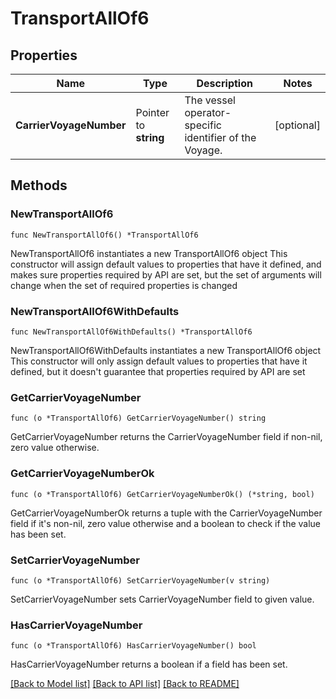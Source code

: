 # TransportAllOf6

## Properties

Name | Type | Description | Notes
------------ | ------------- | ------------- | -------------
**CarrierVoyageNumber** | Pointer to **string** | The vessel operator-specific identifier of the Voyage. | [optional] 

## Methods

### NewTransportAllOf6

`func NewTransportAllOf6() *TransportAllOf6`

NewTransportAllOf6 instantiates a new TransportAllOf6 object
This constructor will assign default values to properties that have it defined,
and makes sure properties required by API are set, but the set of arguments
will change when the set of required properties is changed

### NewTransportAllOf6WithDefaults

`func NewTransportAllOf6WithDefaults() *TransportAllOf6`

NewTransportAllOf6WithDefaults instantiates a new TransportAllOf6 object
This constructor will only assign default values to properties that have it defined,
but it doesn't guarantee that properties required by API are set

### GetCarrierVoyageNumber

`func (o *TransportAllOf6) GetCarrierVoyageNumber() string`

GetCarrierVoyageNumber returns the CarrierVoyageNumber field if non-nil, zero value otherwise.

### GetCarrierVoyageNumberOk

`func (o *TransportAllOf6) GetCarrierVoyageNumberOk() (*string, bool)`

GetCarrierVoyageNumberOk returns a tuple with the CarrierVoyageNumber field if it's non-nil, zero value otherwise
and a boolean to check if the value has been set.

### SetCarrierVoyageNumber

`func (o *TransportAllOf6) SetCarrierVoyageNumber(v string)`

SetCarrierVoyageNumber sets CarrierVoyageNumber field to given value.

### HasCarrierVoyageNumber

`func (o *TransportAllOf6) HasCarrierVoyageNumber() bool`

HasCarrierVoyageNumber returns a boolean if a field has been set.


[[Back to Model list]](../README.md#documentation-for-models) [[Back to API list]](../README.md#documentation-for-api-endpoints) [[Back to README]](../README.md)


